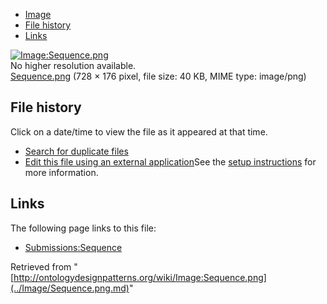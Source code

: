 * [Image](../Image/Sequence.png.md#file)
* [File history](../Image/Sequence.png.md#filehistory)
* [Links](../Image/Sequence.png.md#filelinks)

[![Image:Sequence.png](../../../images/b/b2/Sequence.png)](../../../images/b/b2/Sequence.png)  
No higher resolution available.  
[Sequence.png](../../../images/b/b2/Sequence.png)‎ (728 × 176 pixel, file size: 40 KB, MIME type: image/png)

## File history

Click on a date/time to view the file as it appeared at that time.



  
* [Search for duplicate files](http://ontologydesignpatterns.org/wiki/Special:FileDuplicateSearch/Sequence.png "Special:FileDuplicateSearch/Sequence.png")
* [Edit this file using an external application](http://ontologydesignpatterns.org/wiki/index.php?title=Image:Sequence.png&action=edit&externaledit=true&mode=file "Image:Sequence.png")See the [setup instructions](http://www.mediawiki.org/wiki/Manual:External_editors "http://www.mediawiki.org/wiki/Manual:External_editors") for more information.

## Links



The following page links to this file:


* [Submissions:Sequence](../Submissions/Sequence.md "Submissions:Sequence")


Retrieved from "[http://ontologydesignpatterns.org/wiki/Image:Sequence.png](../Image/Sequence.png.md)"